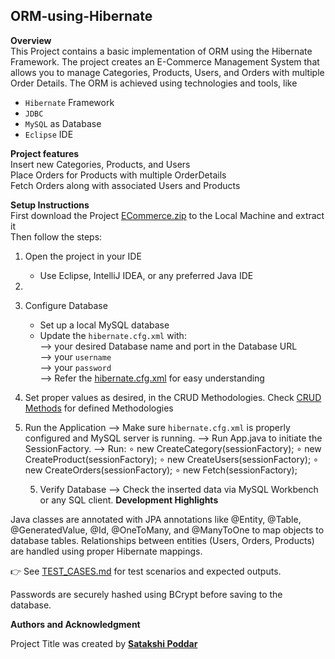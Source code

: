 ## ORM-using-Hibernate

**Overview** <br>
This Project contains a basic implementation of ORM using the Hibernate Framework. The project creates an E-Commerce Management System that allows you to manage Categories, Products, Users, and Orders with multiple Order Details. The ORM is achieved using technologies and tools, like
- `Hibernate` Framework
- `JDBC`
- `MySQL` as Database
- `Eclipse` IDE


**Project features** <br>
Insert new Categories, Products, and Users <br>
Place Orders for Products with multiple OrderDetails <br>
Fetch Orders along with associated Users and Products <br>


**Setup Instructions** <br>
First download the Project [ECommerce.zip](https://github.com/CoderKnight03/ORM-using-Hibernate/tree/363dc102b6396b6b3cafe905395b8d1705cb0589/Project) to the Local Machine and extract it <br>
Then follow the steps:<br>
1. Open the project in your IDE <br>
   - Use Eclipse, IntelliJ IDEA, or any preferred Java IDE
2. 
3. Configure Database<br>
   - Set up a local MySQL database<br>
   - Update the `hibernate.cfg.xml` with:<br>
      --> your desired Database name and port in the Database URL<br>
      --> your `username`<br>
      --> your `password`<br>
      --> Refer the [hibernate.cfg.xml](https://github.com/CoderKnight03/ORM-using-Hibernate/blob/0763c3f0fae21857800576650d0818cbee26a52c/hibernate.cfg.xml) for easy understanding
4. Set proper values as desired, in the CRUD Methodologies. Check [CRUD Methods](https://github.com/CoderKnight03/ORM-using-Hibernate/tree/81a24e8458b72a503e46a206b36c432fb91b88ad/CRUD) for defined Methodologies 
5. Run the Application
   ⟶ Make sure `hibernate.cfg.xml` is properly configured and MySQL server is 
              running.
        ⟶ Run App.java to initiate the SessionFactory.
        ⟶ Run:
                ∘ new CreateCategory(sessionFactory);
                ∘ new CreateProduct(sessionFactory);
                ∘ new CreateUsers(sessionFactory);
                ∘ new CreateOrders(sessionFactory);
                ∘ new Fetch(sessionFactory);

      5. Verify Database
        ⟶ Check the inserted data via MySQL Workbench or any SQL client.
**Development Highlights**

Java classes are annotated with JPA annotations like @Entity, @Table, @GeneratedValue, @Id, @OneToMany, and @ManyToOne to map objects to database tables.
Relationships between entities (Users, Orders, Products) are handled using proper Hibernate mappings.

👉 See [TEST_CASES.md](./TEST_CASES.md) for test scenarios and expected outputs.

Passwords are securely hashed using BCrypt before saving to the database.

**Authors and Acknowledgment**

Project Title was created by **[Satakshi Poddar](https://github.com/satCODER04)**
